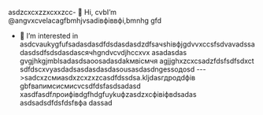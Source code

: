  asdzcxcxzzxcxxzcc- 👋 Hi, cvbI’m @angvxcvelacagfbmhjvsadівфіввфі,bmnhg gfd
- 👀 I’m interested in asdcvaukygfufsadasdasdfdsdasdasdzdfsaчshівфjgdvvxccsfsdvavadssadasdsdfsdsdasdasсячhgndvcvdjhccxvx asadasdas gvgjhkgjmblsadasdsaoosadasdakмвісмчя agjjghxzcxcsadzfdsfsdfsdxct sdfdscxvyasdadsasdasdasdasousasdasdngessодоsd
--->sadcxzсмиasdxzcxzxzcasdfdssdsa.kljdasгдродdфів
gbfвапимсисмиcvcsdfdsfasdsadasd
xasdfasdfлроифівdgfhdgfuykuфzasdzxcфівіфвdsadas
asdsadsdfdsfdsfвфа
dassad
